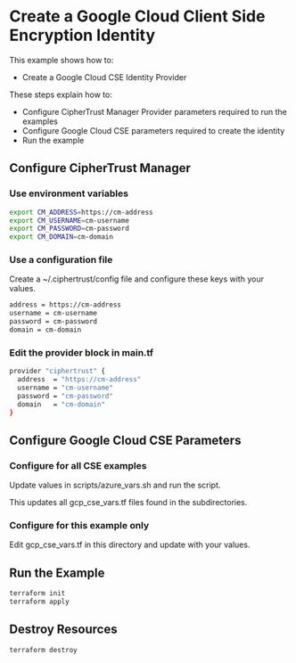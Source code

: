 # Create a Google Cloud Client Side Encryption Identity

This example shows how to:
- Create a Google Cloud CSE Identity Provider

These steps explain how to:
- Configure CipherTrust Manager Provider parameters required to run the examples
- Configure Google Cloud CSE parameters required to create the identity
- Run the example

## Configure CipherTrust Manager

### Use environment variables

```bash
export CM_ADDRESS=https://cm-address
export CM_USERNAME=cm-username
export CM_PASSWORD=cm-password
export CM_DOMAIN=cm-domain
```
### Use a configuration file

Create a ~/.ciphertrust/config file and configure these keys with your values.

```bash
address = https://cm-address
username = cm-username
password = cm-password
domain = cm-domain
```

### Edit the provider block in main.tf

```bash
provider "ciphertrust" {
  address  = "https://cm-address"
  username = "cm-username"
  password = "cm-password"
  domain   = "cm-domain"
}
```

## Configure Google Cloud CSE Parameters

### Configure for all CSE examples

Update values in scripts/azure_vars.sh and run the script.

This updates all gcp_cse_vars.tf files found in the subdirectories.

### Configure for this example only

Edit gcp_cse_vars.tf in this directory and update with your values.


## Run the Example

```bash
terraform init
terraform apply
```

## Destroy Resources

```bash
terraform destroy
```
